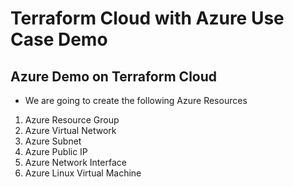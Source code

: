 # Terraform Cloud with Azure Use Case Demo

## Azure Demo on Terraform Cloud

- We are going to create the following Azure Resources
1. Azure Resource Group
2. Azure Virtual Network
3. Azure Subnet
4. Azure Public IP
5. Azure Network Interface
6. Azure Linux Virtual Machine
